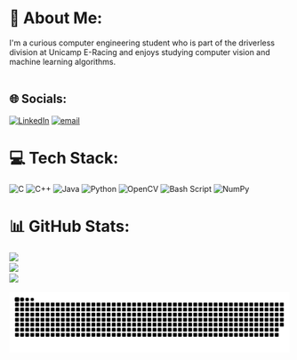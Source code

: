 # 💫 About Me:
I'm a curious computer engineering student who is part of the driverless division at Unicamp E-Racing and enjoys studying computer vision and machine learning algorithms.<br><br>


## 🌐 Socials:
[![LinkedIn](https://img.shields.io/badge/LinkedIn-%230077B5.svg?logo=linkedin&logoColor=white)](https://linkedin.com/in/felipe-pavanello-672069247) [![email](https://img.shields.io/badge/Email-D14836?logo=gmail&logoColor=white)](mailto:felipe.pavanello.capovilla@gmail.com) 

# 💻 Tech Stack:
![C](https://img.shields.io/badge/c-%2300599C.svg?style=flat&logo=c&logoColor=white) ![C++](https://img.shields.io/badge/c++-%2300599C.svg?style=flat&logo=c%2B%2B&logoColor=white) ![Java](https://img.shields.io/badge/java-%23ED8B00.svg?style=flat&logo=openjdk&logoColor=white) ![Python](https://img.shields.io/badge/python-3670A0?style=flat&logo=python&logoColor=ffdd54) ![OpenCV](https://img.shields.io/badge/opencv-%23white.svg?style=flat&logo=opencv&logoColor=white) ![Bash Script](https://img.shields.io/badge/bash_script-%23121011.svg?style=flat&logo=gnu-bash&logoColor=white) ![NumPy](https://img.shields.io/badge/numpy-%23013243.svg?style=flat&logo=numpy&logoColor=white)
# 📊 GitHub Stats:
![](https://github-readme-stats.vercel.app/api?username=felipeCapovilla&theme=nightowl&hide_border=false&include_all_commits=false&count_private=false)<br/>
![](https://nirzak-streak-stats.vercel.app/?user=felipeCapovilla&theme=nightowl&hide_border=false)<br/>
![](https://github-readme-stats.vercel.app/api/top-langs/?username=felipeCapovilla&theme=nightowl&hide_border=false&include_all_commits=false&count_private=false&layout=compact)

<!-- Proudly created with GPRM ( https://gprm.itsvg.in ) -->
![snake gif](https://github.com/felipeCapovilla/felipeCapovilla/blob/output/github-snake-dark.svg)
